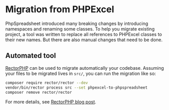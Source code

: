 # Migration from PHPExcel

PhpSpreadsheet introduced many breaking changes by introducing
namespaces and renaming some classes. To help you migrate existing
project, a tool was written to replace all references to PHPExcel
classes to their new names. But there are also manual changes that
need to be done.

## Automated tool

[RectorPHP](https://github.com/rectorphp/rector) can be used to migrate
automatically your codebase. Assuming your files to be migrated lives
in `src/`, you can run the migration like so:

``` sh
composer require rector/rector --dev
vendor/bin/rector process src --set phpexcel-to-phpspreadsheet
composer remove rector/rector
```

For more details, see
[RectorPHP blog post](https://getrector.org/blog/2020/04/16/how-to-migrate-from-phpexcel-to-phpspreadsheet-with-rector-in-30-minutes).
